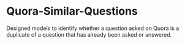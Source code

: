 # Quora-Similar-Questions
Designed models to identify whether a question asked on Quora is a duplicate of a question that has already been asked or answered.

